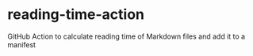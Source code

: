 # reading-time-action
GitHub Action to calculate reading time of Markdown files and add it to a manifest
